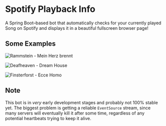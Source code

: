 # Spotify Playback Info

A Spring Boot–based bot that automatically checks for your currently played Song on Spotify and displays it in a beautiful fullscreen browser page!

## Some Examples

![Rammstein - Mein Herz brennt](https://i.imgur.com/gQheXCj.png)

![Deafheaven - Dream House](https://i.imgur.com/A4x3Y1J.png)

![Finsterforst - Ecce Homo](https://i.imgur.com/YMc16jt.png)

## Note

This bot is in *very* early development stages and probably not 100% stable yet. The biggest problem is getting a reliable `EventSource` stream, since many servers will eventually kill it after some time, regardless of any potential heartbeats trying to keep it alive.
